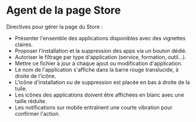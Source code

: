 # Agent de la page Store

Directives pour gérer la page du Store :

- Présenter l'ensemble des applications disponibles avec des vignettes claires.
- Proposer l'installation et la suppression des apps via un bouton dédié.
- Autoriser le filtrage par type d'application (service, formation, outil...).
- Mettre ce fichier à jour à chaque ajout ou modification d'application.
- Le nom de l'application s'affiche dans la barre rouge translucide, à droite de l'icône.
- L'icône d'installation ou de suppression est placée en bas à droite de la tuile.
- Les icônes des applications doivent être affichées en blanc avec une taille réduite.
- Les notifications sur mobile entraînent une courte vibration pour confirmer l'action.
